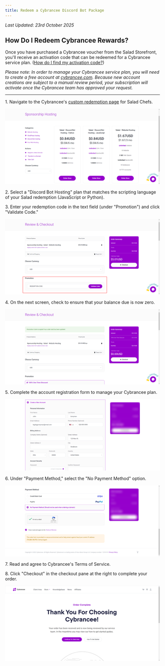 ```yaml
---
title: Redeem a Cybrancee Discord Bot Package
---
```


_Last Updated: 23rd October 2025_

## **How Do I Redeem Cybrancee Rewards?**

Once you have purchased a Cybrancee voucher from the Salad Storefront, you'll receive an activation code that can be
redeemed for a Cybrancee service plan.
([How do I find my activation code?](/docs/guides/using-salad/where-to-find-your-reward-redemption-code))

_Please note: In order to manage your Cybrancee service plan, you will need to create a free account at_
[_cybrancee.com_](https://cybrancee.com/)_. Because new account creations are subject to a manual review period, your
subscription will activate once the Cybrancee team has approved your request._

---

1. Navigate to the Cybrancee's
[custom redemption page](https://cybrancee.com/client/index.php?rp=%2Fstore%2Fsponsorship-hosting) for Salad Chefs.

![Screenshot of Cybrancee Redemption page](../../../../content/images/rewards/redeeming-your-rewards/cybrancee-discord-bot-1.png)

2. Select a "Discord Bot Hosting" plan that matches the scripting language of your Salad redemption (JavaScript or
Python).

3. Enter your redemption code in the text field (under "Promotion") and click "Validate Code."

![Screenshot entering redemption code](../../../../content/images/rewards/redeeming-your-rewards/cybrancee-discord-bot-2.png)

4. On the next screen, check to ensure that your balance due is now zero.

![Screenshot showing 0 balance due](../../../../content/images/rewards/redeeming-your-rewards/cybrancee-discord-bot-3.png)

5. Complete the account registration form to manage your Cybrancee plan.

![Screenshot of account registration form](../../../../content/images/rewards/redeeming-your-rewards/cybrancee-discord-bot-4.png)

6. Under "Payment Method," select the "No Payment Method" option.

![Screenshot showing No Payment Method selection](../../../../content/images/rewards/redeeming-your-rewards/cybrancee-discord-bot-5.png)

7. Read and agree to Cybrancee's Terms of Service.

8. Click "Checkout" in the checkout pane at the right to complete your order.

![Screenshot of completed order](../../../../content/images/rewards/redeeming-your-rewards/cybrancee-discord-bot-6.png)
